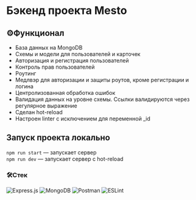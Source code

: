 # Бэкенд проекта Mesto

## ⚙️Функционал
* База данных на MongoDB
* Схемы и модели для пользователей и карточек
* Авторизация и регистрация пользователей
* Контроль прав пользователей
* Роутинг
* Медлвэр для авторизации и защиты роутов, кроме регистрации и логина
* Центролизованная обработка ошибок
* Валидация данных на уровне схемы. Ссылки валидируются через регулярное выражение
* Сделан hot-reload
* Настроен linter с исключением для переменной _id

## Запуск проекта локально

`npm run start` — запускает сервер   
`npm run dev` — запускает сервер с hot-reload

### 🛠Стек
<div>
  <img src="https://img.shields.io/badge/Express.js-black?style=flat-square&logo=Express&logoColor=white" alt="Express.js" style="display:inline;"/>
  <img src="https://img.shields.io/badge/MongoDB-47A248?style=flat-square&logo=MongoDB&logoColor=white" alt="MongoDB" style="display:inline;"/>
  <img src="https://img.shields.io/badge/Postman-FF6C37?style=flat-square&logo=Postman&logoColor=white" alt="Postman" style="display:inline;"/>
  <img src="https://img.shields.io/badge/ESLint-4B32C3?style=flat-square&logo=ESLint&logoColor=white" alt="ESLint" style="display:inline;"/>
</div>
